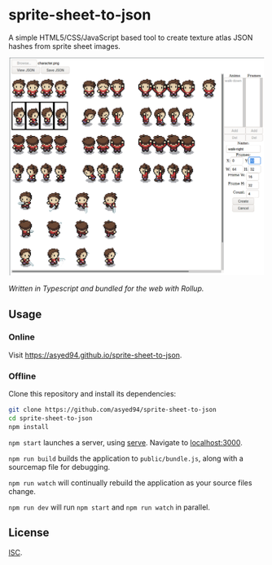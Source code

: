 # sprite-sheet-to-json

A simple HTML5/CSS/JavaScript based tool to create texture atlas JSON hashes from sprite sheet images.

<div align="center">
  <img src="screenshot.png" alt="Image of sprite-sheet-to-json interface." width="500"/>
</div>

_Written in Typescript and bundled for the web with Rollup._

## Usage

### Online

Visit https://asyed94.github.io/sprite-sheet-to-json.

### Offline

Clone this repository and install its dependencies:

```bash
git clone https://github.com/asyed94/sprite-sheet-to-json
cd sprite-sheet-to-json
npm install
```

`npm start` launches a server, using [serve](https://github.com/zeit/serve). Navigate to [localhost:3000](http://localhost:3000).

`npm run build` builds the application to `public/bundle.js`, along with a sourcemap file for debugging.

`npm run watch` will continually rebuild the application as your source files change.

`npm run dev` will run `npm start` and `npm run watch` in parallel.

## License

[ISC](LICENSE).
